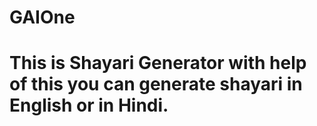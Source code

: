 # GAIOne
# This is Shayari Generator with help of this you can generate shayari in English or in Hindi.
